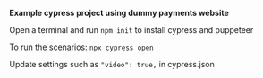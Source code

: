 **Example cypress project using dummy payments website**

Open a terminal and run `npm init` to install cypress and puppeteer

To run the scenarios: `npx cypress open`

Update settings such as `"video": true,` in cypress.json